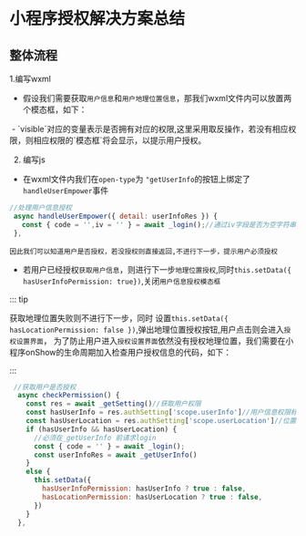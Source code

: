 # 小程序授权解决方案总结
## 整体流程
1.编写wxml
- 假设我们需要获取`用户信息`和`用户地理位置信息`，那我们wxml文件内可以放置两个模态框，如下：
<img :src="$withBase('/小程序授权.png')" >
- `visible`对应的变量表示是否拥有对应的权限,这里采用取反操作，若没有相应权限，则相应权限的`模态框`将会显示，以提示用户授权。

2. 编写js
- 在wxml文件内我们在`open-type`为 `"getUserInfo`的按钮上绑定了`handleUserEmpower`事件
 ```js
//处理用户信息授权
  async handleUserEmpower({ detail: userInfoRes }) {
    const { code = '',iv = '' } = await _login();//通过iv字段是否为空字符串 判断 用户是否允许授权 若没授权 直接返回
  },
```
`因此我们可以知道用户是否授权，若没授权则直接返回,不进行下一步，提示用户必须授权`
- 若用户已经授权`获取用户信息`，则进行下一步`地理位置授权`,同时`this.setData({ hasUserInfoPermission: true})`,关闭`用户信息授权模态框`

::: tip

获取地理位置失败则不进行下一步，同时 设置`this.setData({ hasLocationPermission: false })`,弹出地理位置授权按钮,用户点击则会进入`授权设置界面`，
为了防止用户进入`授权设置界面`依然没有授权地理位置，我们需要在小程序onShow的生命周期加入检查用户授权信息的代码，如下：

:::

```js
 //获取用户是否授权
  async checkPermission() {
    const res = await _getSetting()//获取用户权限
    const hasUserInfo = res.authSetting['scope.userInfo']//用户信息权限标志
    const hasUserLocation = res.authSetting['scope.userLocation']//位置信息是否 授权
    if (hasUserInfo && hasUserLocation) {
      //必须在_getUserInfo 前请求login
      const { code = '' } = await _login();
      const userInfoRes = await _getUserInfo()
    }
    else {
      this.setData({
        hasUserInfoPermission: hasUserInfo ? true : false,
        hasLocationPermission: hasUserLocation ? true : false,
      })
    }
  },
```

